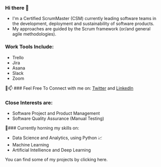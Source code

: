 ### Hi there 👋

* I'm a Certified ScrumMaster (CSM) currently leading software teams in the development, deployment and sustainability of software products.
* My approaches are guided by the Scrum framework (or/and general agile methodologies). 

### Work Tools Include:
* Trello
* Jira
* Asana
* Slack
* Zoom

:link:📫 ### Feel Free To Connect with me on:
[Twitter](https://twitter.com/SylgeeMty) and [LinkedIn](https://www.linkedin.com/in/glory-sylvester)

### Close Interests are:
* Software Project and Product Management
* Software Quality Assurance (Manual Testing)

🌱### Currently horning my skills on:
* Data Science and Analytics, using Python 📈
* Machine Learning 
* Artificial Intellience and Deep Learning

You can find some of my projects by clicking here.
